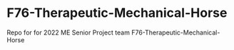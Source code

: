 # F76-Therapeutic-Mechanical-Horse
Repo for for 2022 ME Senior Project team F76-Therapeutic-Mechanical-Horse
